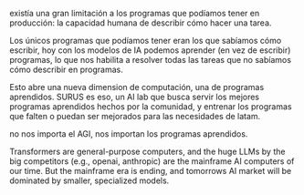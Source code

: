 existía una gran limitación a los programas que podíamos tener en producción: la capacidad humana de describir cómo hacer una tarea. 

Los únicos programas que podíamos tener eran los que sabíamos cómo escribir, hoy con los modelos de IA podemos aprender (en vez de escribir) programas, lo que nos habilita a resolver todas las tareas que no sabíamos cómo describir en programas. 

Esto abre una nueva dimension de computación, una de programas aprendidos. SURUS es eso, un AI lab que busca servir los mejores programas aprendidos hechos por la comunidad, y entrenar los programas que falten o puedan ser mejorados para las necesidades de latam. 


no nos importa el AGI, nos importan los programas aprendidos. 



Transformers are general-purpose computers, and the huge LLMs by the big competitors (e.g., openai, anthropic) are the mainframe AI computers of our time. But the mainframe era is ending, and tomorrows AI market will be dominated by smaller, specialized models.  